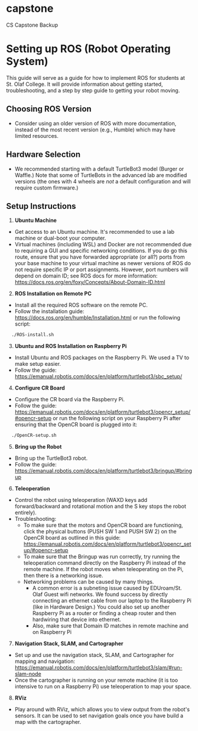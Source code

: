 # capstone
CS Capstone Backup
# Setting up ROS (Robot Operating System)
This guide will serve as a guide for how to implement ROS for students at St. Olaf College. It will provide information about getting started, troubleshooting, and a step by step guide to getting your robot moving.

## Choosing ROS Version
- Consider using an older version of ROS with more documentation, instead of the most recent version (e.g., Humble) which may have limited resources.

## Hardware Selection
- We recommended starting with a default TurtleBot3 model (Burger or Waffle.) Note that some of TurtleBots in the advanced lab are modified versions (the ones with 4 wheels are *not* a default configuration and will require custom firmware.)

## Setup Instructions

1. **Ubuntu Machine**
  - Get access to an Ubuntu machine. It's recommended to use a lab machine or dual-boot your computer.
  - Virtual machines (including WSL) and Docker are not recommended due to requiring a GUI and specific networking conditions. If you do go this route, ensure that you have forwarded appropriate (or all?) ports from your base machine to your virtual machine as newer versions of ROS do not require specific IP or port assignments. However, port numbers will depend on domain ID; see ROS docs for more information: https://docs.ros.org/en/foxy/Concepts/About-Domain-ID.html

2. **ROS Installation on Remote PC**
  - Install all the required ROS software on the remote PC.
  - Follow the installation guide: https://docs.ros.org/en/humble/Installation.html or run the following script:
```bash
  ./ROS-install.sh
```
3. **Ubuntu and ROS Installation on Raspberry Pi**
  - Install Ubuntu and ROS packages on the Raspberry Pi. We used a TV to make setup easier.
  - Follow the guide: https://emanual.robotis.com/docs/en/platform/turtlebot3/sbc_setup/

4. **Configure CR Board**
  - Configure the CR board via the Raspberry Pi.
  - Follow the guide: https://emanual.robotis.com/docs/en/platform/turtlebot3/opencr_setup/#opencr-setup or run the following script on your Raspberry Pi after ensuring that the OpenCR board is plugged into it:

```bash
  ./OpenCR-setup.sh
```


5. **Bring up the Robot**
  - Bring up the TurtleBot3 robot.
  - Follow the guide: https://emanual.robotis.com/docs/en/platform/turtlebot3/bringup/#bringup

6. **Teleoperation**
  - Control the robot using teleoperation (WAXD keys add forward/backward and rotational motion and the S key stops the robot entirely).
  - Troubleshooting:
    - To make sure that the motors and OpenCR board are functioning, click the physical buttons (PUSH SW 1 and PUSH SW 2) on the OpenCR board as outlined in this guide: https://emanual.robotis.com/docs/en/platform/turtlebot3/opencr_setup/#opencr-setup
    - To make sure that the Bringup was run correctly, try running the teleoperation command directly on the Raspberry Pi instead of the remote machine. If the robot moves when teleoperating on the Pi, then there is a networking issue.
    - Networking problems can be caused by many things. 
      - A common error is a subneting issue caused by EDUroam/St. Olaf Guest wifi networks. We found success by directly connecting an ethernet cable from our laptop to the Raspberry Pi (like in Hardware Design.) You could also set up another Raspberry Pi as a router or finding a cheap router and then hardwiring that device into ethernet.  
      - Also, make sure that Domain ID matches in remote machine and on Raspberry Pi

7. **Navigation Stack, SLAM, and Cartographer**
  - Set up and use the navigation stack, SLAM, and Cartographer for mapping and navigation: https://emanual.robotis.com/docs/en/platform/turtlebot3/slam/#run-slam-node
  - Once the cartographer is running on your remote machine (it is too intensive to run on a Raspberry Pi) use teleoperation to map your space.

8. **RViz**
  - Play around with RViz, which allows you to view output from the robot's sensors. It can be used to set navigation goals once you have build a map with the cartographer.
